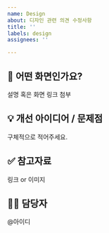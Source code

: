 ```yaml
---
name: Design
about: 디자인 관련 의견 수정사항
title: ''
labels: design
assignees: ''

---
```


## 🎨 어떤 화면인가요?
설명 혹은 화면 링크 첨부

## 💡 개선 아이디어 / 문제점
구체적으로 적어주세요.

## ✅ 참고자료
링크 or 이미지

## 👨‍💻 담당자
@아이디
